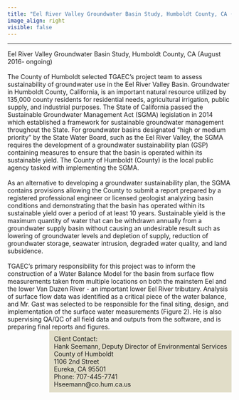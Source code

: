 ```yaml
---
title: "Eel River Valley Groundwater Basin Study, Humboldt County, CA (August 2016- ongoing)"
image_align: right
visible: false
---
```

---
<div class="h4 text-dark" > Eel River Valley Groundwater Basin Study, Humboldt County, CA (August 2016- ongoing)</div>
<br>

<div> 
The County of Humboldt selected TGAEC’s project team to assess sustainability of groundwater use in the Eel River Valley Basin.  Groundwater in Humboldt County, California, is an important natural resource utilized by 135,000 county residents for residential needs, agricultural irrigation, public supply, and industrial purposes.  The State of California passed the Sustainable Groundwater Management Act (SGMA) legislation in 2014 which established a framework for sustainable groundwater management throughout the State.  For groundwater basins designated “high or medium priority” by the State Water Board, such as the Eel River Valley, the SGMA requires the development of a groundwater sustainability plan (GSP) containing measures to ensure that the basin is operated within its sustainable yield.  The County of Humboldt (County) is the local public agency tasked with implementing the SGMA. 
<br><br>
As an alternative to developing a groundwater sustainability plan, the SGMA contains provisions allowing the County to submit a report prepared by a registered professional engineer or licensed geologist analyzing basin conditions and demonstrating that the basin has operated within its sustainable yield over a period of at least 10 years.  Sustainable yield is the maximum quantity of water that can be withdrawn annually from a groundwater supply basin without causing an undesirable result such as lowering of groundwater levels and depletion of supply, reduction of groundwater storage, seawater intrusion, degraded water quality, and land subsidence.  
<br><br>
TGAEC’s primary responsibility for this project was to inform the construction of a Water Balance Model for the basin from surface flow measurements taken from multiple locations on both the mainstem Eel and the lower Van Duzen River - an important lower Eel River tributary.  Analysis of surface flow data was identified as a critical piece of the water balance, and Mr. Gast was selected to be responsible for the final siting, design, and implementation of the surface water measurements (Figure 2).  He is also supervising QA/QC of all field data and outputs from the software, and is preparing final reports and figures.
<br>
</div>

<div class="h6 text-dark" style="padding:10px; float: right; background-color:rgb(225,221,200)">
Client Contact: <br>
Hank Seemann, Deputy Director of Environmental Services <br>
County of Humboldt <br>
1106 2nd Street <br>
Eureka, CA 95501 <br>
Phone: 707-445-7741 <br>
Hseemann@co.hum.ca.us  <br>
</div>
